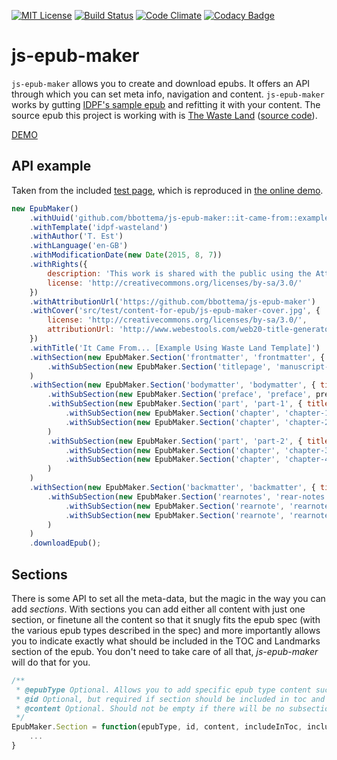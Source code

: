 [![MIT License][license-image]][license-url] [![Build Status][travis-image]][travis-url] [![Code Climate][codeclimate-gpa-image]][codeclimate-url] [![Codacy Badge][codacy-shields-image]][codacy-url]

# js-epub-maker

`js-epub-maker` allows you to create and download epubs. It offers an API through which you can set meta info, navigation and content. `js-epub-maker` works by gutting [IDPF's sample epub](http://idpf.github.io/epub3-samples/) and refitting it with your content. The source epub this project is working with is [The Waste Land](http://idpf.github.io/epub3-samples/samples.html#wasteland) ([source code](https://github.com/IDPF/epub3-samples/tree/master/30/wasteland)).

[DEMO](https://jsfiddle.net/plantface/4z50uv7p/)

## API example

Taken from the included [test page](https://github.com/bbottema/js-epub-maker/blob/master/src/test/test-script.js), which is reproduced in [the online demo](https://jsfiddle.net/plantface/4z50uv7p/).

```javascript
new EpubMaker()
    .withUuid('github.com/bbottema/js-epub-maker::it-came-from::example-using-idpf-wasteland')
    .withTemplate('idpf-wasteland')
    .withAuthor('T. Est')
    .withLanguage('en-GB')
    .withModificationDate(new Date(2015, 8, 7))
    .withRights({
    	description: 'This work is shared with the public using the Attribution-ShareAlike 3.0 Unported (CC BY-SA 3.0) license.',
    	license: 'http://creativecommons.org/licenses/by-sa/3.0/'
    })
    .withAttributionUrl('https://github.com/bbottema/js-epub-maker')
    .withCover('src/test/content-for-epub/js-epub-maker-cover.jpg', {
    	license: 'http://creativecommons.org/licenses/by-sa/3.0/',
    	attributionUrl: 'http://www.webestools.com/web20-title-generator-logo-title-maker-online-web20-effect-reflect-free-photoshop.html'
    })
    .withTitle('It Came From... [Example Using Waste Land Template]')
    .withSection(new EpubMaker.Section('frontmatter', 'frontmatter', { title: 'Title page' }, false, true)
        .withSubSection(new EpubMaker.Section('titlepage', 'manuscript-header', header, false, false))
    )
    .withSection(new EpubMaker.Section('bodymatter', 'bodymatter', { title: 'Start of the story' }, false, true)
        .withSubSection(new EpubMaker.Section('preface', 'preface', preface, true, false))
        .withSubSection(new EpubMaker.Section('part', 'part-1', { title: 'Part 1' }, true, false)
            .withSubSection(new EpubMaker.Section('chapter', 'chapter-1', ch1, true, false))
            .withSubSection(new EpubMaker.Section('chapter', 'chapter-2', ch2, true, false))
        )
        .withSubSection(new EpubMaker.Section('part', 'part-2', { title: 'Part 2' }, true, false)
            .withSubSection(new EpubMaker.Section('chapter', 'chapter-3', ch3, true, false))
            .withSubSection(new EpubMaker.Section('chapter', 'chapter-4', ch4, true, false))
        )
    )
    .withSection(new EpubMaker.Section('backmatter', 'backmatter', { title: 'Notes and rest' }, false, true)
        .withSubSection(new EpubMaker.Section('rearnotes', 'rear-notes', { title: 'Notes on "It Came From"' }, true, false)
            .withSubSection(new EpubMaker.Section('rearnote', 'rearnote-1', rn1, false, false))
            .withSubSection(new EpubMaker.Section('rearnote', 'rearnote-2', rn2, false, false))
        )
    )
    .downloadEpub();
```

## Sections

There is some API to set all the meta-data, but the magic in the way you can add *sections*. With sections you can add either all content with just one section, or finetune all the content so that it snugly fits the epub spec (with the various epub types described in the spec) and more importantly allows you to indicate exactly what should be included in the TOC and Landmarks section of the epub. You don't need to take care of all that, _js-epub-maker_ will do that for you.

```javascript
/**
 * @epubType Optional. Allows you to add specific epub type content such as [epub:type="titlepage"]
 * @id Optional, but required if section should be included in toc and / or landmarks
 * @content Optional. Should not be empty if there will be no subsections added to this section. Format: { title, content }
 */
EpubMaker.Section = function(epubType, id, content, includeInToc, includeInLandmarks) {
    ...
}
```

[license-image]: http://img.shields.io/badge/license-MIT-blue.svg?style=flat
[license-url]: LICENSE

[travis-url]: http://travis-ci.org/bbottema/js-epub-maker
[travis-image]: https://img.shields.io/travis/bbottema/js-epub-maker.svg?style=flat

[coveralls-url]: https://coveralls.io/r/bbottema/js-epub-maker?branch=master
[coveralls-image]: https://coveralls.io/repos/bbottema/js-epub-maker/badge.svg?branch=master

[codeclimate-url]: https://codeclimate.com/github/bbottema/js-epub-maker
[codeclimate-gpa-image]: https://codeclimate.com/github/bbottema/js-epub-maker/badges/gpa.svg

[codacy-url]: https://www.codacy.com/app/b-bottema/js-epub-maker/dashboard
[codacy-image]: https://www.codacy.com/project/badge/41d637e3c7ae405a942800cae60ee73f
[codacy-shields-image]: https://img.shields.io/codacy/41d637e3c7ae405a942800cae60ee73f.svg?style=flat
